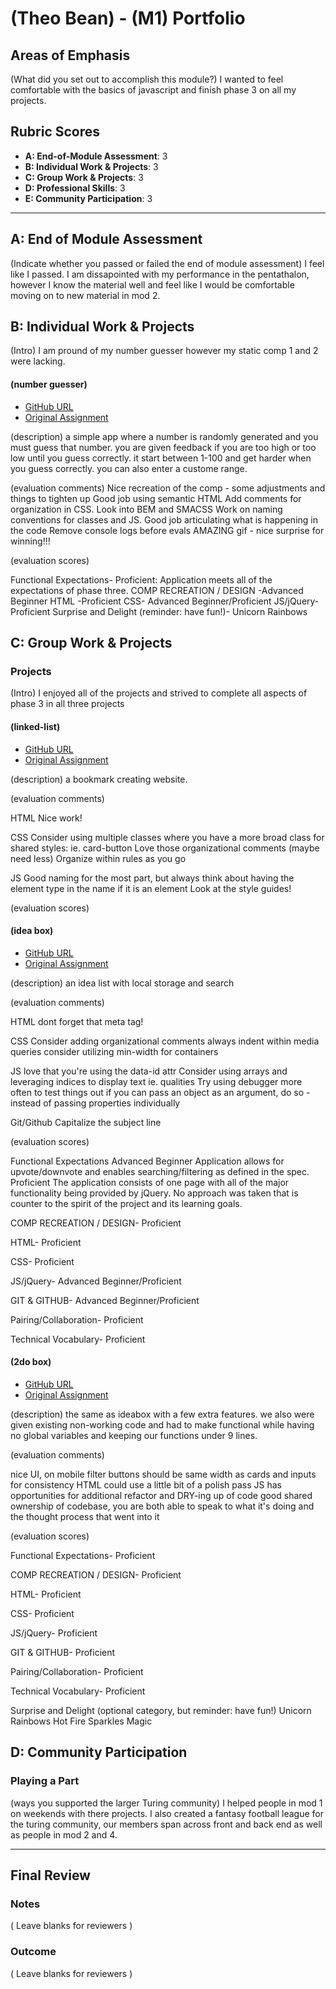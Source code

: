 # (Theo Bean) - (M1) Portfolio

## Areas of Emphasis

(What did you set out to accomplish this module?)
I wanted to feel comfortable with the basics of javascript and finish phase 3 on all my projects.

## Rubric Scores

* **A: End-of-Module Assessment**: 3
* **B: Individual Work & Projects**: 3
* **C: Group Work & Projects**: 3
* **D: Professional Skills**: 3
* **E: Community Participation**: 3

-----------------------

## A: End of Module Assessment

(Indicate whether you passed or failed the end of module assessment)
I feel like I passed. I am dissapointed with my performance in the pentathalon, however I know the material well and feel like I would be comfortable moving on to new material in mod 2.


## B: Individual Work & Projects

(Intro)
I am pround of my number guesser however my static comp 1 and 2 were lacking. 

#### (number guesser) 

* [GitHub URL](https://github.com/b3an5/numberGuesser)
* [Original Assignment](http://frontend.turing.io/projects/number-guesser.html)

(description)
a simple app where a number is randomly generated and you must guess that number. you are given feedback if you are too high or too low until you guess correctly. it start between 1-100 and get harder when you guess correctly. you can also enter a custome range.

(evaluation comments)
Nice recreation of the comp - some adjustments and things to tighten up
Good job using semantic HTML
Add comments for organization in CSS. Look into BEM and SMACSS
Work on naming conventions for classes and JS.
Good job articulating what is happening in the code
Remove console logs before evals
AMAZING gif - nice surprise for winning!!!

(evaluation scores)

Functional Expectations- Proficient: Application meets all of the expectations of phase three.
COMP RECREATION / DESIGN -Advanced Beginner
HTML -Proficient
CSS- Advanced Beginner/Proficient
JS/jQuery- Proficient
Surprise and Delight (reminder: have fun!)- Unicorn Rainbows

## C: Group Work & Projects

### Projects

(Intro)
I enjoyed all of the projects and strived to complete all aspects of phase 3 in all three projects

#### (linked-list)

* [GitHub URL](https://github.com/ashleylevi/linked-list)
* [Original Assignment](http://frontend.turing.io/projects/linked-list.html)

(description)
a bookmark creating website. 

(evaluation comments)

HTML
Nice work!

CSS
Consider using multiple classes where you have a more broad class for shared styles: ie. card-button
Love those organizational comments (maybe need less)
Organize within rules as you go

JS
Good naming for the most part, but always think about having the element type in the name if it is an element
Look at the style guides!

(evaluation scores)


#### (idea box)

* [GitHub URL](https://github.com/b3an5/idea-box)
* [Original Assignment](http://frontend.turing.io/projects/ideabox.html)

(description)
an idea list with local storage and search 

(evaluation comments)

HTML
dont forget that meta tag!

CSS
Consider adding organizational comments
always indent within media queries
consider utilizing min-width for containers

JS
love that you're using the data-id attr
Consider using arrays and leveraging indices to display text ie. qualities
Try using debugger more often to test things out
if you can pass an object as an argument, do so - instead of passing properties individually

Git/Github
Capitalize the subject line

(evaluation scores)

Functional Expectations
Advanced Beginner Application allows for upvote/downvote and enables searching/filtering as defined in the spec.
Proficient The application consists of one page with all of the major functionality being provided by jQuery. No approach was taken that is counter to the spirit of the project and its learning goals.

COMP RECREATION / DESIGN- Proficient

HTML- Proficient

CSS- Proficient

JS/jQuery- Advanced Beginner/Proficient

GIT & GITHUB- Advanced Beginner/Proficient

Pairing/Collaboration- Proficient

Technical Vocabulary- Proficient

#### (2do box)

* [GitHub URL](https://github.com/b3an5/2DoBox-Pivot)
* [Original Assignment](http://frontend.turing.io/projects/2DoBox-Pivot-Mod1.html)

(description)
the same as ideabox with a few extra features. we also were given existing non-working code and had to make functional while having no global variables and keeping our functions under 9 lines.

(evaluation comments)

nice UI, on mobile filter buttons should be same width as cards and inputs for consistency
HTML could use a little bit of a polish pass
JS has opportunities for additional refactor and DRY-ing up of code
good shared ownership of codebase, you are both able to speak to what it's doing and the thought process that went into it

(evaluation scores)

Functional Expectations- Proficient

COMP RECREATION / DESIGN- Proficient

HTML- Proficient

CSS- Proficient

JS/jQuery- Proficient

GIT & GITHUB- Proficient

Pairing/Collaboration- Proficient

Technical Vocabulary- Proficient

Surprise and Delight (optional category, but reminder: have fun!)
Unicorn Rainbows
Hot Fire
Sparkles
Magic

## D: Community Participation

### Playing a Part

(ways you supported the larger Turing community)
I helped people in mod 1 on weekends with there projects. I also created a fantasy football league for the turing community, our members span across front and back end as well as people in mod 2 and 4. 

------------------

## Final Review

### Notes

( Leave blanks for reviewers )

### Outcome

( Leave blanks for reviewers )
